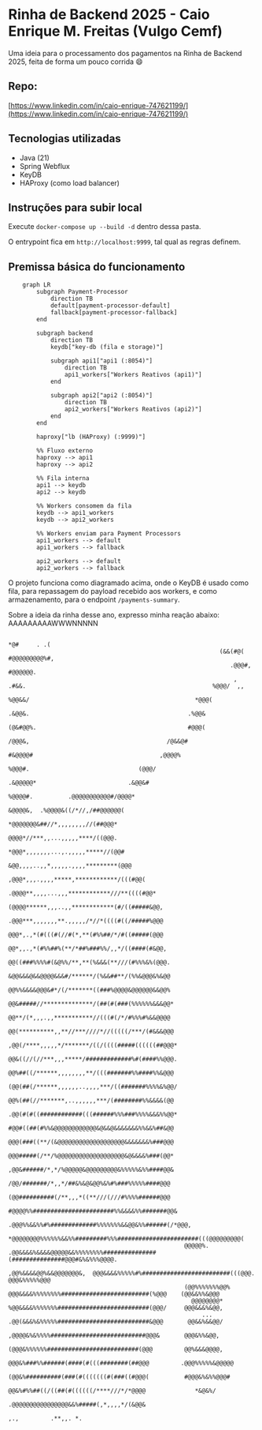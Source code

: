 # Rinha de Backend 2025 - Caio Enrique M. Freitas (Vulgo Cemf)

Uma ideia para o processamento dos pagamentos na Rinha de Backend 2025, feita de forma um pouco corrida :smile:

## Repo:
  [https://www.linkedin.com/in/caio-enrique-747621199/](https://www.linkedin.com/in/caio-enrique-747621199/)

## Tecnologias utilizadas

- Java (21)
- Spring Webflux
- KeyDB
- HAProxy (como load balancer)

## Instruções para subir local

Execute `docker-compose up --build -d` dentro dessa pasta.

O entrypoint fica em `http://localhost:9999`, tal qual as regras definem.

## Premissa básica do funcionamento

```mermaid
    graph LR
        subgraph Payment-Processor
            direction TB
            default[payment-processor-default]
            fallback[payment-processor-fallback]
        end

        subgraph backend
            direction TB
            keydb["key-db (fila e storage)"]

            subgraph api1["api1 (:8054)"]
                direction TB
                api1_workers["Workers Reativos (api1)"]
            end

            subgraph api2["api2 (:8054)"]
                direction TB
                api2_workers["Workers Reativos (api2)"]
            end
        end

        haproxy["lb (HAProxy) (:9999)"]

        %% Fluxo externo
        haproxy --> api1
        haproxy --> api2

        %% Fila interna
        api1 --> keydb
        api2 --> keydb

        %% Workers consomem da fila
        keydb --> api1_workers
        keydb --> api2_workers

        %% Workers enviam para Payment Processors
        api1_workers --> default
        api1_workers --> fallback

        api2_workers --> default
        api2_workers --> fallback

```

O projeto funciona como diagramado acima, onde o KeyDB é usado como fila, para repassagem do payload recebido aos workers,
e como armazenamento, para o endpoint `/payments-summary`.

Sobre a ideia da rinha desse ano, expresso minha reação abaixo: AAAAAAAAAWWWNNNNN
                                                                                                                                            
                                                                                                                                       *@#     . .(                                                     
                                                                (&&(#@(                                                               #@@@@@@@@@%#,                                                     
                                                                   .@@@#,                                                           #@@@@@@.                                                            
                                                                    ,   .#&&.                                                     %@@@/  ,,                                                             
                                                                           %@@&&/                                               *@@@(                                                                   
                                                                           .&@@&.                                             .%@@&                                                                     
                                                                          (@&#@@%.                                           #@@@(                                                                      
                                                                              /@@@&,                                       /@&&@#                                                                       
                                                                              #&@@@@#                                    ,@@@@%                                                                         
                                                                                   %@@@#.                               (@@@/                                                                           
                                                                                    .&@@@@@*                          .&@@&#                                                                            
                                                                                       %@@@@#.          .@@@@@@@@@@@#/@@@@*                                                                             
                                                                                         &@@@@&,  .%@@@@&((/*//,/##@@@@@@(                                                                              
                                                                                           *@@@@@@@&##//*,,,,,,,,//(##@@@*                                                                              
                                                                                            @@@@*//***,,...,,,,,****/((@@@.                                                                             
                                                                                           *@@@*,,,,,,,...,.,,,,,*****//(@@#                                                                            
                                                                                          &@@,,,,..,,*,,,,,.,,,,*********(@@@                                                                           
                                                                                        ,@@@*,,,.,,,,*****,************/(((#@@(                                                                         
                                                                                      .@@@@**,,,,...,,,************///**((((#@@*                                                                        
                                                                                     (@@@@******,,,..,,************(#/((#####&@@,                                                                       
                                                                                     .@@@***,,,,,,,**.,,,,,/*//*((((#((/#####%@@@                                                                       
                                                                                     @@@*,.,*(#(((#(//#(*,**(#%%##/*/#((#####(@@@                                                                       
                                                                                     @@*,,.,*(#%%##%(**/*##%###%%/,,*/((####(#&@@,                                                                      
                                                                                    @@((###%%%%#(&@%%/**,**(%&&&(**///(#%%%&%(@@@.                                                                      
                                                                                   &@@&&&@&&@@@@&&&#/******/(%&&##**/(%%&@@@&%&@@                                                                       
                                                                                   @@%%&&&&@@@&#*/(/*******((###%@@@@&@@@@@@&&@@%                                                                       
                                                                                  @@&#####//**************/(##(#(###(%%%%%%&&&@@*                                                                       
                                                                                  @@**/(*,,,.,,***********//(((#(/*/#%%%#%&&@@@@                                                                        
                                                                                 @@(**********,,**//***////*//(((((/***/(#&&&@@@                                                                        
                                                                                ,@@(/****,,,,,*/*******/((/((((#####((((((##@@@*                                                                        
                                                                                @@&((//(//***,,,*****/#############%#(####%%@@@.                                                                        
                                                                                @@%##((/******,,,,,,,,**/(((#######%%####%%&@@@                                                                         
                                                                               (@@(##(/******,,,,,,..,,,,***/((#######%%%%&%@@/                                                                         
                                                                               @@%(##(//*******,..,,,,,,***/(########%%&&&&(@@                                                                          
                                                                              .@@(#(#((############(((######%%%###%%%%&&&%%@@*                                                                          
                                                                              #@@#((##(#%%&@@@@@@@@@@@@&@&&@&&&&&&&%%&&%##&@@                                                                           
                                                                              @@@(###((**/(&@@@@@@@@@@@@@@@@@@@&&&&&&&%###@@@                                                                           
                                                                              @@@#####(/**/%@@@@@@@@@@@@@@@@@@@&@&&&&%###(@@*                                                                           
                                                                             ,@@&######/*,*/%@@@@@&@@@@@@@@@&%%%%%&%%####@@&                                                                            
                                                                             /@@/#######/*,,*/##&%&@&@@%&%#%###%%%%%####@@@                                                                             
                                                                             (@@##########(/**,,,*((**///(///#%%%%######@@@                                                                             
                                                                           #@@@@%%#######################%%&&&&%%#######@@&                                                                             
                                                                        .@@@%%&&%%#%#############%%%%%%%&&@@&%%######(/*@@@,                                                                            
                                                                *@@@@@@@@%%%%%%&&%%#########%%%#######################(((@@@@@@@@@(                                                                     
                                                      @@@@@%. .@@&&&&%&&&&@@@@@&&%%%%%%%%###############(###############@@@#&%&%%%@@@@.                                                                 
                                                     ,@@%&&&&@@%&&@@@@@@@&,  @@@&&&&%%%%%#%#########################(((@@@. @@@&%%%%%@@@                                                                
                                                      (@@%%%%%%%@@%          @@@&&&&%%%%%%%%#########################(%@@@    (@@&&%%&@@@                                                               
                                                        @@@@@@@@*            %@@&&&&%%%%%%%##########################(@@@/     @@@&&&%&@@,                                                              
                                                           ...               .@@(&&&%&%%%%%##########################&@@@       @@&&%&&@@/                                                              
                                                                              ,@@@@&%&%%%%###########################@@@&       @@@&%%&@@,                                                              
                                                                               (@@@&%%%%%%##########################(@@@         @@%&&&@@@@,                                                            
                                                                                @@@&%###%%######(####(#(((########(##@@@         .@@@%%%%%&@@@@@                                                        
                                                                                 (@@&%##########(###(#(((((((#(###((#@@@(          #@@@&%&%%@@@#                                                        
                                                                                  @@&%#%%##((/((##(#((((((/****///*/*@@@@              *&@&%/                                                           
                                                                                  .@@@@@@@@@@@@@@@@&&%#####(,*,,,,*/(&@@&                                                                               
                                                                                                   ,.,         .**,,. *.                                                                                
                                                                                                                                                                                                     









